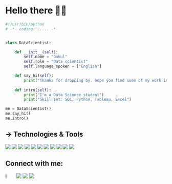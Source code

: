 # Hello there 👋🏻

```python
#!/usr/bin/python
# -*- coding: ..... -*-


class DataScientist:

    def __init__(self):
        self.name = "Gokul"
        self.role = "Data scientist"
        self.language_spoken = ["English"]

    def say_hi(self):
        print("Thanks for dropping by, hope you find some of my work interesting...")
    
    def intro(self):
        print("I'm a Data Science student")
        print("Skill set: SQL, Python, Tableau, Excel")

me = DataScientist()
me.say_hi()
me.intro()
```
## -> Technologies & Tools
![](https://img.shields.io/badge/Code-Python-informational?style=flat&logo=python&logoColor=white&color=6aa6f8)
![](https://img.shields.io/badge/Editor-VS_Code-informational?style=flat&logo=visual-studio-code&logoColor=white&color=6aa6f8)
![](https://img.shields.io/badge/tools-pandas-information?style=flast&logo=pandas&logoColor=White&color=6aa6f8)
![](https://img.shields.io/badge/tools-matplotlib-information?style=flat&logo=seaborn&logoColor=white&color=6aa6f8)
![](https://img.shields.io/badge/tools-numpy-information?style=flat&logo=numpy&logoColor=white&color=6aa6f8)
![](https://img.shields.io/badge/tools-scikitlearn-information?style=flat&logo=scikitlearn&logoColor=white&color=6aa6f8)
![](https://img.shields.io/badge/code-mySQL-information?style=flat&logo=mysql&logoColor=white&color=6aa6f8)
![](https://img.shields.io/badge/tools-tensorflow2-information?style=flat&logo=tensorflow&logoColor=white&color=6aa6f8)
![](https://img.shields.io/badge/tools-pycharm-information?style=flat&logo=pycharm&logoColor=white&color=6aa6f8)
![](https://img.shields.io/badge/tools-jupyterNotebook-information?style=flat&logo=jupyter&logoColor=white&color=6aa6f8)
![](https://img.shields.io/badge/tools-github-information?style=flat&logo=github&logoColor=white&color=6aa6f8)


## Connect with me:
<p align="left">

<a href = "https://gokulstarkai.github.io/GokulTheAnalyst.github.io/index.html"><img width=6% src="https://img.icons8.com/cotton/344/website--v1.png"/></a>
<a href = "https://www.linkedin.com/in/gokul-stark/"><img src="https://img.icons8.com/fluent/48/000000/linkedin.png"/></a>
<a href = "https://twitter.com/GokulStarkAI"><img src="https://img.icons8.com/fluent/48/000000/twitter.png"/></a>
<a href = "https://www.instagram.com/gokul_stark_007/"><img src="https://img.icons8.com/fluent/48/000000/instagram-new.png"/></a>

</p>
